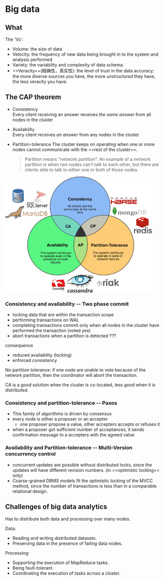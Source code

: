 # Big data

## What

The 'Vs':

* Volume: the size of data
* Velocity: the frequency of new data being brought in to the system and analysis performed
* Variety: the variability and complexity of data schema.
* ==Veracity==(精确性，真实性): the level of trust in the data accuracy; the more diverse sources you have, the more _unstructured_ they have, the less veracity you have.

## The CAP theorem

* Consistency   
	Every client receiving an answer receives _the same answer_ from all nodes in the cluster
* Availability   
	Every client receives _an answer_ from any nodes in the cluster
* Partition-tolerance
	The cluster keeps on operating when one or more nodes cannot communicate with the ==rest of the cluster==.   

	> Partition means "network partition". An example of a network partition is when two nodes can't talk to each other, but there are clients able to talk to either one or both of those nodes. 
	
![](img/CAP.png)

### Consistency and availability -- Two phase commit

* locking data that are within the transaction scope
* performing transactions on WAL
* completing transactions commit only when all nodes in the cluster have performed the transaction (voted yes)
* abort transactions when a partition is detected ???

consequence

* reduced availability (locking)
* enforced consistency

No partition tolerance: if one node are unable to vote because of the network partition, then the coordinator will abort the transaction.   

CA is a good solution when the cluster is co-located, less good when it is distributed.

### Consistency and partition-tolerance -- Paxos  
*  This family of algorithms is driven by consensus
*  every node is either a proposer or an accepter
   * one proposer propose a value, other accepters accepts or refuses it
* when a proposer got sufficient number of acceptances, it sends confirmation message to a accepters with the agreed value

### Availability and Partition-tolerance -- Multi-Version concurrency control

* concurrent updates are possible without distributed locks, since the updates will have different revision numbers. (in ==optimistic locking== only)
* Coarse-grained DBMS models fit the optimistic locking of the MVCC method, since the number of transactions is less than in a comparable relational design.

## Challenges of big data analytics

Has to distribute both data and processing over many nodes.

Data: 

* Reading and writing distributed datasets.
* Preserving data in the presence of failing data nodes.

Processing:

* Supporting the execution of MapReduce tasks.
* Being fault-tolerant.
* Coordinating the execution of tasks across a cluster.